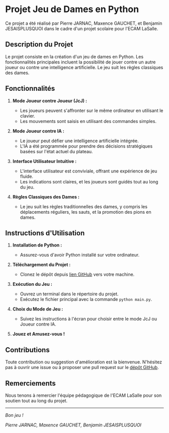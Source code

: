 # Projet Jeu de Dames en Python

Ce projet a été réalisé par Pierre JARNAC, Maxence GAUCHET, et Benjamin JESAISPLUSQUOI dans le cadre d'un projet scolaire pour l'ECAM LaSalle.

## Description du Projet

Le projet consiste en la création d'un jeu de dames en Python. Les fonctionnalités principales incluent la possibilité de jouer contre un autre joueur ou contre une intelligence artificielle. Le jeu suit les règles classiques des dames.

## Fonctionnalités

1. **Mode Joueur contre Joueur (JcJ) :**
   - Les joueurs peuvent s'affronter sur le même ordinateur en utilisant le clavier.
   - Les mouvements sont saisis en utilisant des commandes simples.

2. **Mode Joueur contre IA :**
   - Le joueur peut défier une intelligence artificielle intégrée.
   - L'IA a été programmée pour prendre des décisions stratégiques basées sur l'état actuel du plateau.

3. **Interface Utilisateur Intuitive :**
   - L'interface utilisateur est conviviale, offrant une expérience de jeu fluide.
   - Les indications sont claires, et les joueurs sont guidés tout au long du jeu.

4. **Règles Classiques des Dames :**
   - Le jeu suit les règles traditionnelles des dames, y compris les déplacements réguliers, les sauts, et la promotion des pions en dames.

## Instructions d'Utilisation

1. **Installation de Python :**
   - Assurez-vous d'avoir Python installé sur votre ordinateur.

2. **Téléchargement du Projet :**
   - Clonez le dépôt depuis [lien GitHub](lien_github) vers votre machine.

3. **Exécution du Jeu :**
   - Ouvrez un terminal dans le répertoire du projet.
   - Exécutez le fichier principal avec la commande `python main.py`.

4. **Choix du Mode de Jeu :**
   - Suivez les instructions à l'écran pour choisir entre le mode JcJ ou Joueur contre IA.

5. **Jouez et Amusez-vous !**

## Contributions

Toute contribution ou suggestion d'amélioration est la bienvenue. N'hésitez pas à ouvrir une issue ou à proposer une pull request sur le [dépôt GitHub](lien_github).

## Remerciements

Nous tenons à remercier l'équipe pédagogique de l'ECAM LaSalle pour son soutien tout au long du projet.

---

*Bon jeu !*

*Pierre JARNAC, Maxence GAUCHET, Benjamin JESAISPLUSQUOI*

[lien_github]: <mettez ici le lien GitHub de votre projet>